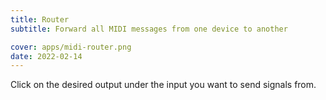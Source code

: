 ```yaml
---
title: Router
subtitle: Forward all MIDI messages from one device to another

cover: apps/midi-router.png
date: 2022-02-14
---
```


<script setup>
import midiRouter from './router.vue'
</script>

<client-only>
  <midi-panel class="mb-4" />
  <midi-router class="mb-20" />
</client-only>

Click on the desired output under the input you want to send signals from.

